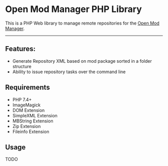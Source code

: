 # Open Mod Manager PHP Library
This is a PHP Web library to manage remote repositories for the
[Open Mod Manager](https://github.com/sedenion/OpenModMan). 

---
## Features:
- Generate Repository XML based on mod package sorted in a folder structure
- Ability to issue repository tasks over the command line 

## Requirements
- PHP 7.4+
- ImageMagick
- DOM Extension
- SimpleXML Extension
- MBString Extension
- Zip Extension
- Fileinfo Extension

## Usage

TODO